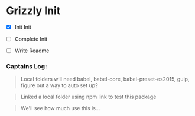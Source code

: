 # Grizzly Init

- [x] Init Init
- [ ] Complete Init
- [ ] Write Readme


### Captains Log:

> 

> Local folders will need babel, babel-core, babel-preset-es2015, gulp, figure out a way to auto set up?

> Linked a local folder using npm link to test this package

> We'll see how much use this is...
